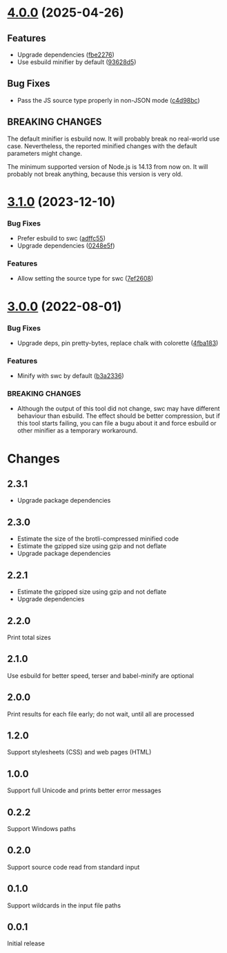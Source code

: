 # [4.0.0](https://github.com/prantlf/minified-size/compare/v3.1.0...v4.0.0) (2025-04-26)

## Features

* Upgrade dependencies ([fbe2276](https://github.com/prantlf/minified-size/commit/fbe22760367530e890fd25c18f5e7ecacbd0bfa1))
* Use esbuild minifier by default ([93628d5](https://github.com/prantlf/minified-size/commit/93628d54258926cba29756a3e24133439271119f))

## Bug Fixes

* Pass the JS source type properly in non-JSON mode ([c4d98bc](https://github.com/prantlf/minified-size/commit/c4d98bcac7a56483d6c339258f04f4038f8dbbf2))

## BREAKING CHANGES

The default minifier is esbuild now. It will probably
break no real-world use case. Nevertheless, the reported minified
changes with the default parameters might change.

The minimum supported version of Node.js is 14.13 from
now on. It will probably not break anything, because this version is
very old.

# [3.1.0](https://github.com/prantlf/minified-size/compare/v3.0.0...v3.1.0) (2023-12-10)


### Bug Fixes

* Prefer esbuild to swc ([adffc55](https://github.com/prantlf/minified-size/commit/adffc551881e511f774388820439e5b0a9e4ede2))
* Upgrade dependencies ([0248e5f](https://github.com/prantlf/minified-size/commit/0248e5f270c48d93aeea6b16bd8f3d8486d0f8a6))


### Features

* Allow setting the source type for swc ([7ef2608](https://github.com/prantlf/minified-size/commit/7ef2608e52022e1a33fc749480fc88d09c7ee666))

# [3.0.0](https://github.com/prantlf/minified-size/compare/v2.3.1...v3.0.0) (2022-08-01)


### Bug Fixes

* Upgrade deps, pin pretty-bytes, replace chalk with colorette ([4fba183](https://github.com/prantlf/minified-size/commit/4fba18369271e6288417b3dfa73d2eea22ab0296))


### Features

* Minify with swc by default ([b3a2336](https://github.com/prantlf/minified-size/commit/b3a2336cea11098f53f090578a9298e4c78178ab))


### BREAKING CHANGES

* Although the output of this tool did not change,
swc may have different behaviour than esbuild. The effect should
be better compression, but if this tool starts failing, you can
file a bugu about it and force esbuild or other minifier
as a temporary workaround.

# Changes

## 2.3.1

* Upgrade package dependencies

## 2.3.0

* Estimate the size of the brotli-compressed minified code
* Estimate the gzipped size using gzip and not deflate
* Upgrade package dependencies

## 2.2.1

* Estimate the gzipped size using gzip and not deflate
* Upgrade dependencies

## 2.2.0

Print total sizes

## 2.1.0

Use esbuild for better speed, terser and babel-minify are optional

## 2.0.0

Print results for each file early; do not wait, until all are processed

## 1.2.0

Support stylesheets (CSS) and web pages (HTML)

## 1.0.0

Support full Unicode and prints better error messages

## 0.2.2

Support Windows paths

## 0.2.0

Support source code read from standard input

## 0.1.0

Support wildcards in the input file paths

## 0.0.1

Initial release
